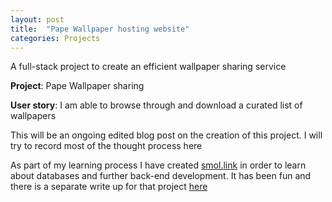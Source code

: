 ```yaml
---
layout: post
title:  "Pape Wallpaper hosting website"
categories: Projects
---
```

A full-stack project to create an efficient wallpaper sharing service

**Project**: Pape Wallpaper sharing

**User story**: I am able to browse through and download a curated list of wallpapers

This will be an ongoing edited blog post on the creation of this project. I will try to record most of the thought process here

As part of my learning process I have created [smol.link](http://www.smol.link/) in order to learn about databases and further back-end development. It has been fun and there is a separate write up for that project [here](LINKHERE)